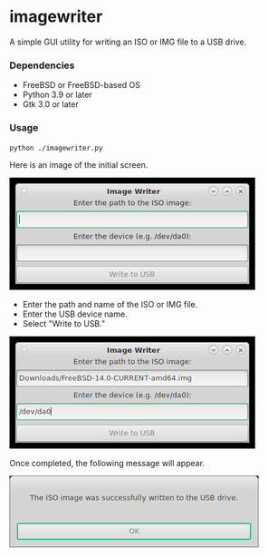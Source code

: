 # imagewriter

A simple GUI utility for writing an ISO or IMG file to a USB drive.

### Dependencies
* FreeBSD or FreeBSD-based OS
* Python 3.9 or later
* Gtk 3.0 or later

### Usage

```
python ./imagewriter.py
```

Here is an image of the initial screen.

![Initial screen](images/ImageWriter-1.png)

- Enter the path and name of the ISO or IMG file.
- Enter the USB device name.
- Select "Write to USB."

![Enter path to ISO image](images/ImageWriter-2.png)

Once completed, the following message will appear.

![Successfully written](images/ImageWriter-3.png)
